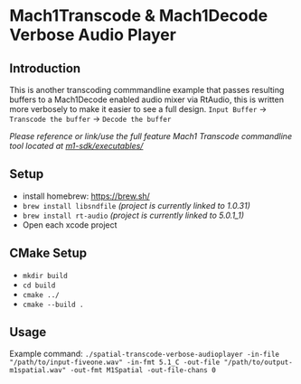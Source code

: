 # Mach1Transcode & Mach1Decode Verbose Audio Player

## Introduction
This is another transcoding commmandline example that passes resulting buffers to a Mach1Decode enabled audio mixer via RtAudio, this is written more verbosely to make it easier to see a full design.
`Input Buffer` -> `Transcode the buffer` -> `Decode the buffer`

_Please reference or link/use the full feature Mach1 Transcode commandline tool located at [m1-sdk/executables/](https://github.com/Mach1Studios/m1-sdk/tree/master/executables)_

## Setup
 - install homebrew: https://brew.sh/
 - `brew install libsndfile` _(project is currently linked to 1.0.31)_
 - `brew install rt-audio` _(project is currently linked to 5.0.1_1)_
 - Open each xcode project

## CMake Setup
 - `mkdir build`
 - `cd build`
 - `cmake ../`
 - `cmake --build .`

## Usage
Example command:
`./spatial-transcode-verbose-audioplayer -in-file "/path/to/input-fiveone.wav" -in-fmt 5.1_C -out-file "/path/to/output-m1spatial.wav" -out-fmt M1Spatial -out-file-chans 0`
